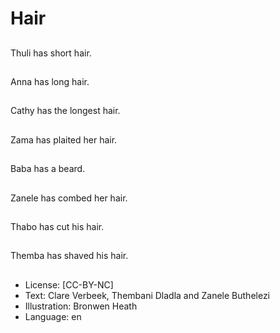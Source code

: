 # Hair

##
Thuli has short hair.

##
Anna has long hair.

##
Cathy has the longest
hair.

##
Zama has plaited her
hair.

##
Baba has a beard.

##
Zanele has combed her
hair.

##
Thabo has cut his hair.

##
Themba has shaved his
hair.

##
* License: [CC-BY-NC]
* Text: Clare Verbeek, Thembani Dladla and Zanele
Buthelezi
* Illustration: Bronwen Heath
* Language: en
